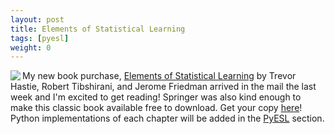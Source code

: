```yaml
---
layout: post
title: Elements of Statistical Learning
tags: [pyesl]
weight: 0
---
```


<img class="img-left" align="left" src="{{ site.url }}/images/esl.jpg">

My new book purchase, [Elements of Statistical Learning](http://statweb.stanford.edu/~tibs/ElemStatLearn/) by Trevor Hastie, Robert Tibshirani, and Jerome Friedman arrived in the mail the last week and I'm excited to get reading! Springer was also kind enough to make this classic book available free to download. Get your copy [here](http://statweb.stanford.edu/~tibs/ElemStatLearn/)! Python implementations of each chapter will be added in the <a href="{{ site.url }}/pyesl.html">PyESL</a> section.
<!--more-->
